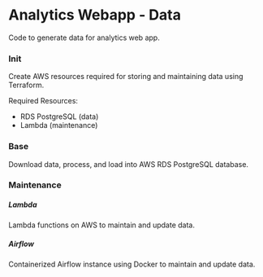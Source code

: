 # Analytics Webapp - Data

Code to generate data for analytics web app.

### Init

Create AWS resources required for storing and maintaining data using Terraform.

Required Resources:

- RDS PostgreSQL (data)
- Lambda (maintenance)

### Base

Download data, process, and load into AWS RDS PostgreSQL database.

### Maintenance

##### Lambda

Lambda functions on AWS to maintain and update data.

##### Airflow

Containerized Airflow instance using Docker to maintain and update data.